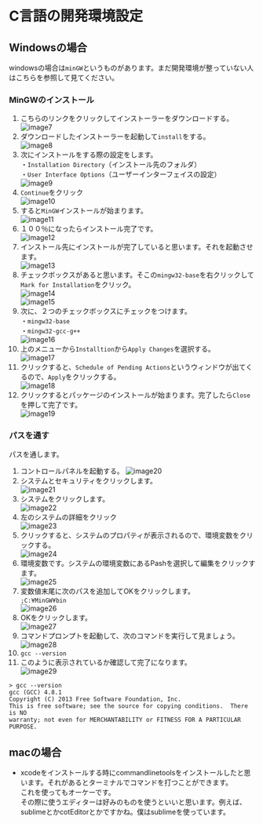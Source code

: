 # C言語の開発環境設定  
## Windowsの場合  
windowsの場合は`minGW`というものがあります。まだ開発環境が整っていない人はこちらを参照して見てください。  
### MinGWのインストール  
1. こちらのリンクをクリックしてインストーラーをダウンロードする。
![image7](https://github.com/Yoshiki-Yamada/ProjectMember2019/blob/master/image07.png "image07")  
2. ダウンロードしたインストーラーを起動して`install`をする。  
![image8](https://github.com/Yoshiki-Yamada/ProjectMember2019/blob/master/image08.png "image08")  
3. 次にインストールをする際の設定をします。  
・`Installation Directory`（インストール先のフォルダ）  
・`User Interface Options`（ユーザーインターフェイスの設定）  
![image9](https://github.com/Yoshiki-Yamada/ProjectMember2019/blob/master/image09.png "image09")  
4. `Continue`をクリック  
![image10](https://github.com/Yoshiki-Yamada/ProjectMember2019/blob/master/image10.png "image10")  
5. すると`MinGW`インストールが始まります。  
![image11](https://github.com/Yoshiki-Yamada/ProjectMember2019/blob/master/image11.png "image11")  
6. １００％になったらインストール完了です。  
![image12](https://github.com/Yoshiki-Yamada/ProjectMember2019/blob/master/image12.png "image12")  
7. インストール先にインストールが完了していると思います。それを起動させます。  
![image13](https://github.com/Yoshiki-Yamada/ProjectMember2019/blob/master/image13.png "image13")  
8. チェックボックスがあると思います。そこの`mingw32-base`を右クリックして`Mark for Installation`をクリック。  
![image14](https://github.com/Yoshiki-Yamada/ProjectMember2019/blob/master/image14.png "image14")  
![image15](https://github.com/Yoshiki-Yamada/ProjectMember2019/blob/master/image15.png "image15")  
9. 次に、２つのチェックボックスにチェックをつけます。  
・`mingw32-base`  
・`mingw32-gcc-g++`  
![image16](https://github.com/Yoshiki-Yamada/ProjectMember2019/blob/master/image16.png "image16")  
10. 上のメニューから`Installtion`から`Apply Changes`を選択する。  
![image17](https://github.com/Yoshiki-Yamada/ProjectMember2019/blob/master/image17.png "image17")  
11. クリックすると、`Schedule of Pending Actions`というウィンドウが出てくるので、`Apply`をクリックする。  
![image18](https://github.com/Yoshiki-Yamada/ProjectMember2019/blob/master/image18.png "image18")  
12. クリックするとパッケージのインストールが始まります。完了したら`Close`を押して完了です。  
![image19](https://github.com/Yoshiki-Yamada/ProjectMember2019/blob/master/image19.png "image19")  
### パスを通す  
パスを通します。  
1. コントロールパネルを起動する。 
![image20](https://github.com/Yoshiki-Yamada/ProjectMember2019/blob/master/image20.png "image20")  
2. システムとセキュリティをクリックします。  
![image21](https://github.com/Yoshiki-Yamada/ProjectMember2019/blob/master/image21.png "image21")  
3. システムをクリックします。  
![image22](https://github.com/Yoshiki-Yamada/ProjectMember2019/blob/master/image22.png "image22")  
4. 左のシステムの詳細をクリック  
![image23](https://github.com/Yoshiki-Yamada/ProjectMember2019/blob/master/image23.png "image23")  
5. クリックすると、システムのプロパティが表示されるので、環境変数をクリックする。  
![image24](https://github.com/Yoshiki-Yamada/ProjectMember2019/blob/master/image24.png "image24")  
6. 環境変数です。システムの環境変数にあるPashを選択して編集をクリックすます。  
![image25](https://github.com/Yoshiki-Yamada/ProjectMember2019/blob/master/image25.png "image25")  
7. 変数値末尾に次のパスを追加してOKをクリックします。  
`;C:¥MinGW¥bin`  
![image26](https://github.com/Yoshiki-Yamada/ProjectMember2019/blob/master/image26.png "image26")  
8. OKをクリックします。  
![image27](https://github.com/Yoshiki-Yamada/ProjectMember2019/blob/master/image27.png "image27")  
9. コマンドプロンプトを起動して、次のコマンドを実行して見ましょう。  
![image28](https://github.com/Yoshiki-Yamada/ProjectMember2019/blob/master/image28.png "image28")  
10. `gcc --version`   
11. このように表示されているか確認して完了になります。  
![image29](https://github.com/Yoshiki-Yamada/ProjectMember2019/blob/master/image29.png "image29")  
```
> gcc --version  
gcc (GCC) 4.8.1  
Copyright (C) 2013 Free Software Foundation, Inc.  
This is free software; see the source for copying conditions.  There is NO  
warranty; not even for MERCHANTABILITY or FITNESS FOR A PARTICULAR PURPOSE.  
```
  
## macの場合  
- xcodeをインストールする時にcommandlinetoolsをインストールしたと思います。それがあるとターミナルでコマンドを打つことができます。  
これを使ってもオーケーです。  
その際に使うエディターは好みのものを使うといいと思います。例えば、sublimeとかcotEditorとかですかね。僕はsublimeを使っています。
